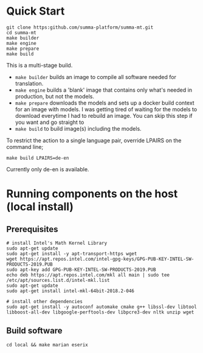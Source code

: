 # Quick Start

```
git clone https:github.com/summa-platform/summa-mt.git
cd summa-mt
make builder
make engine
make prepare
make build
```

This is a multi-stage build.

- `make builder` builds an image to compile all software
  needed for translation.
- `make engine` builds a 'blank' image that contains only
  what's needed in production, but not the models.
- `make prepare` downloads the models and sets up a docker
  build context for an image with models. I was getting
  tired of waiting for the models to download everytime I had
  to rebuild an image. You can skip this step if you want and
  go straight to
- `make build` to build image(s) including the models.

To restrict the action to a single language pair, override
LPAIRS on the command line;
```
make build LPAIRS=de-en
```

Currently only de-en is available.

# Running components on the host (local install)

## Prerequisites

```
# install Intel's Math Kernel Library 
sudo apt-get update
sudo apt-get install -y apt-transport-https wget
wget https://apt.repos.intel.com/intel-gpg-keys/GPG-PUB-KEY-INTEL-SW-PRODUCTS-2019.PUB
sudo apt-key add GPG-PUB-KEY-INTEL-SW-PRODUCTS-2019.PUB
echo deb https://apt.repos.intel.com/mkl all main | sudo tee /etc/apt/sources.list.d/intel-mkl.list
sudo apt-get update
sudo apt-get install intel-mkl-64bit-2018.2-046

# install other dependencies
sudo apt-get install -y autoconf automake cmake g++ libssl-dev libtool libboost-all-dev libgoogle-perftools-dev libpcre3-dev nltk unzip wget 
```

## Build software
```
cd local && make marian eserix
```
